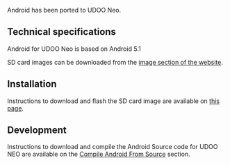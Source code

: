 Android has been ported to UDOO Neo.

## Technical specifications

Android for UDOO Neo is based on Android 5.1

SD card images can be downloaded from the [image section of the website](https://www.udoo.org/resources-neo/).

## Installation

Instructions to download and flash the SD card image are available on [this page](!Getting_Started/Create_a_bootable_MicroSD_card_for_UDOO_Neo).

## Development

Instructions to download and compile the Android Source code for UDOO NEO are available on the [Compile Android From Source](!Advanced_Topics/Compile_Android_From_Source) section.
 
